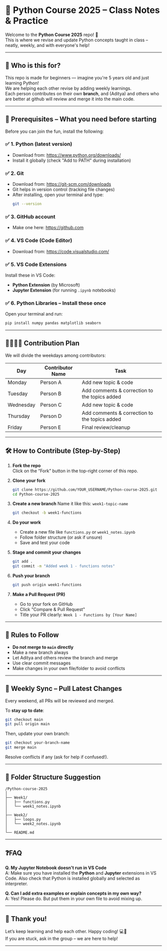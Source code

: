 
# 🐍 Python Course 2025 – Class Notes & Practice

Welcome to the **Python Course 2025** repo! 👋  
This is where we revise and update Python concepts taught in class – neatly, weekly, and with everyone's help!

---

## 👶 Who is this for?

This repo is made for beginners — imagine you're 5 years old and just learning Python!  
We are helping each other revise by adding weekly learnings.  
Each person contributes on their own **branch**, and (Aditya) and others who are better at github will review and merge it into the main code.

---

## 🧰 Prerequisites – What you need before starting

Before you can join the fun, install the following:

### ✅ 1. Python (latest version)
- Download from: https://www.python.org/downloads/
- Install it globally (check "Add to PATH" during installation)

### ✅ 2. Git
- Download from: https://git-scm.com/downloads
- Git helps in version control (tracking file changes)
- After installing, open your terminal and type:
  ```bash
  git --version
  ```

### ✅ 3. GitHub account
- Make one here: https://github.com

### ✅ 4. VS Code (Code Editor)
- Download from: https://code.visualstudio.com/

### ✅ 5. VS Code Extensions
Install these in VS Code:
- **Python Extension** (by Microsoft)
- **Jupyter Extension** (for running `.ipynb` notebooks)

### ✅ 6. Python Libraries – Install these once
Open your terminal and run:
```bash
pip install numpy pandas matplotlib seaborn
```

---

## 👨‍👩‍👧‍👦 Contribution Plan

We will divide the weekdays among contributors:

| Day       | Contributor Name | Task                                              |
|-----------|------------------|---------------------------------------------------|
| Monday    | Person A         | Add new topic & code                              |
| Tuesday   | Person B         | Add comments & correction to the topics added     |
| Wednesday | Person C         | Add new topic & code                              |
| Thursday  | Person D         | Add comments & correction to the topics added     |
| Friday    | Person E         | Final review/cleanup                              |

---

## 🛠️ How to Contribute (Step-by-Step)

1. **Fork the repo**  
   Click on the “Fork” button in the top-right corner of this repo.

2. **Clone your fork**
   ```bash
   git clone https://github.com/YOUR_USERNAME/Python-course-2025.git
   cd Python-course-2025
   ```

3. **Create a new branch**
   Name it like this: `week1-topic-name`
   ```bash
   git checkout -b week1-functions
   ```

4. **Do your work**
   - Create a new file like `functions.py` or `week1_notes.ipynb`
   - Follow folder structure (or ask if unsure)
   - Save and test your code

5. **Stage and commit your changes**
   ```bash
   git add .
   git commit -m "Added week 1 - functions notes"
   ```

6. **Push your branch**
   ```bash
   git push origin week1-functions
   ```

7. **Make a Pull Request (PR)**
   - Go to your fork on GitHub
   - Click "Compare & Pull Request"
   - Title your PR clearly: `Week 1 - Functions by [Your Name]`

---

## 🚫 Rules to Follow

- **Do not merge to `main` directly**
- Make a new branch always
- Let Aditya and others review the branch and merge
- Use clear commit messages
- Make changes in your own file/folder to avoid conflicts

---

## 🔁 Weekly Sync – Pull Latest Changes

Every weekend, all PRs will be reviewed and merged.

To **stay up to date**:
```bash
git checkout main
git pull origin main
```

Then, update your own branch:
```bash
git checkout your-branch-name
git merge main
```

Resolve conflicts if any (ask for help if confused!).

---

## 📁 Folder Structure Suggestion

```
/Python-course-2025
│
├── Week1/
│   ├── functions.py
│   └── week1_notes.ipynb
│
├── Week2/
│   ├── loops.py
│   └── week2_notes.ipynb
│
└── README.md
```

---

## ❓FAQ

**Q. My Jupyter Notebook doesn't run in VS Code**  
A: Make sure you have installed the **Python** and **Jupyter** extensions in VS Code. Also check that Python is installed globally and selected as interpreter.

**Q. Can I add extra examples or explain concepts in my own way?**  
A: Yes! Please do. But put them in your own file to avoid mixing up.

---

## 👏 Thank you!

Let’s keep learning and help each other. Happy coding! 💻🐍  
If you are stuck, ask in the group – we are here to help!

---
